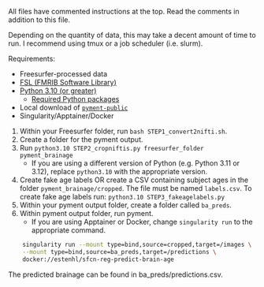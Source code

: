 All files have commented instructions at the top. Read the comments in addition to this file. 

Depending on the quantity of data, this may take a decent amount of time to run. I recommend using tmux or a job scheduler (i.e. slurm).

Requirements:
- Freesurfer-processed data
- [FSL (FMRIB Software Library)](https://fsl.fmrib.ox.ac.uk/fsl/fslwiki/) 
- [Python 3.10 (or greater)](https://www.python.org/)
    - [Required Python packages](https://github.com/estenhl/pyment-public/blob/main/requirements.txt)
- Local download of [`pyment-public`](https://github.com/estenhl/pyment-public)
- Singularity/Apptainer/Docker

1. Within your Freesurfer folder, run `bash STEP1_convert2nifti.sh`.
2. Create a folder for the pyment output. 
3. Run `python3.10 STEP2_cropniftis.py freesurfer_folder pyment_brainage`
    + If you are using a different version of Python (e.g. Python 3.11 or 3.12), replace `python3.10` with the appropriate version.
4. Create fake age labels OR create a CSV containing subject ages in the folder `pyment_brainage/cropped`. The file must be named `labels.csv`. To create fake age labels run: `python3.10 STEP3_fakeagelabels.py`
5. Within your pyment output folder, create a folder called `ba_preds`.
6. Within pyment output folder, run pyment.
    + If you are using Apptainer or Docker, change `singularity run` to the appropriate command.
```bash
    singularity run --mount type=bind,source=cropped,target=/images \
    --mount type=bind,source=ba_preds,target=/predictions \
    docker://estenhl/sfcn-reg-predict-brain-age
```

The predicted brainage can be found in ba_preds/predictions.csv.

